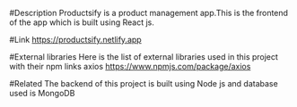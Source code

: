 #Description
Productsify is a product management app.This is the frontend of the app which is built using React js.

#Link
https://productsify.netlify.app

#External libraries
Here is the list of external libraries used in this project with their npm links
axios https://www.npmjs.com/package/axios


#Related
The backend of this project is built using Node js and database used is MongoDB
